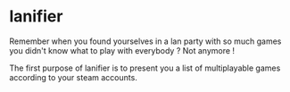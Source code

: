 lanifier
========

Remember when you found yourselves in a lan party with so much games you didn't know what to play with everybody ? Not anymore ! 

The first purpose of lanifier is to present you a list of multiplayable games according to your steam accounts.
